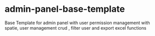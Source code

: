 # admin-panel-base-template
Base Template for admin panel with user permission management with spatie, user management crud , filter user and export excel functions
